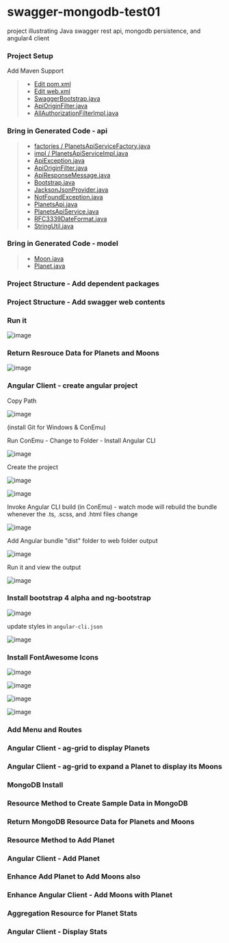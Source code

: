 # swagger-mongodb-test01

project illustrating Java swagger rest api, mongodb persistence, and angular4 client

### Project Setup

Add Maven Support

> * [Edit pom.xml](https://github.com/datumgeek/swagger-mongodb-test01/blob/master/pom.xml)
> * [Edit web.xml](https://github.com/datumgeek/swagger-mongodb-test01/blob/master/web/WEB-INF/web.xml)
> * [SwaggerBootstrap.java](https://github.com/datumgeek/swagger-mongodb-test01/blob/master/src/main/java/com/technicalmedia/SwaggerBootstrap.java)
> * [ApiOriginFilter.java](https://github.com/datumgeek/swagger-mongodb-test01/blob/master/src/main/java/com/technicalmedia/ApiOriginFilter.java)
> * [AllAuthorizationFilterImpl.java](https://github.com/datumgeek/swagger-mongodb-test01/blob/master/src/main/java/com/technicalmedia/AllAuthorizationFilterImpl.java)

### Bring in Generated Code - api

> * [factories / PlanetsApiServiceFactory.java](https://github.com/datumgeek/swagger-mongodb-test01/blob/master/src/main/java/com/technicalmedia/data/universe/api/factories/PlanetsApiServiceFactory.java)
> * [impl / PlanetsApiServiceImpl.java](https://github.com/datumgeek/swagger-mongodb-test01/blob/master/src/main/java/com/technicalmedia/data/universe/api/impl/PlanetsApiServiceImpl.java)
> * [ApiException.java](https://github.com/datumgeek/swagger-mongodb-test01/blob/master/src/main/java/com/technicalmedia/data/universe/api/ApiException.java)
> * [ApiOriginFilter.java](https://github.com/datumgeek/swagger-mongodb-test01/blob/master/src/main/java/com/technicalmedia/data/universe/api/ApiOriginFilter.java)
> * [ApiResponseMessage.java](https://github.com/datumgeek/swagger-mongodb-test01/blob/master/src/main/java/com/technicalmedia/data/universe/api/ApiResponseMessage.java)
> * [Bootstrap.java](https://github.com/datumgeek/swagger-mongodb-test01/blob/master/src/main/java/com/technicalmedia/data/universe/api/Bootstrap.java)
> * [JacksonJsonProvider.java](https://github.com/datumgeek/swagger-mongodb-test01/blob/master/src/main/java/com/technicalmedia/data/universe/api/JacksonJsonProvider.java)
> * [NotFoundException.java](https://github.com/datumgeek/swagger-mongodb-test01/blob/master/src/main/java/com/technicalmedia/data/universe/api/NotFoundException.java)
> * [PlanetsApi.java](https://github.com/datumgeek/swagger-mongodb-test01/blob/master/src/main/java/com/technicalmedia/data/universe/api/PlanetsApi.java)
> * [PlanetsApiService.java](https://github.com/datumgeek/swagger-mongodb-test01/blob/master/src/main/java/com/technicalmedia/data/universe/api/PlanetsApiService.java)
> * [RFC3339DateFormat.java](https://github.com/datumgeek/swagger-mongodb-test01/blob/master/src/main/java/com/technicalmedia/data/universe/api/RFC3339DateFormat.java)
> * [StringUtil.java](https://github.com/datumgeek/swagger-mongodb-test01/blob/master/src/main/java/com/technicalmedia/data/universe/api/StringUtil.java)

### Bring in Generated Code - model

> * [Moon.java](https://github.com/datumgeek/swagger-mongodb-test01/blob/master/src/main/java/com/technicalmedia/data/universe/model/Moon.java)
> * [Planet.java](https://github.com/datumgeek/swagger-mongodb-test01/blob/master/src/main/java/com/technicalmedia/data/universe/model/Planet.java)

### Project Structure - Add dependent packages

### Project Structure - Add swagger web contents

### Run it

![image](https://user-images.githubusercontent.com/22680176/27684934-4d3ec7e2-5c89-11e7-9d63-7797a1c67b5e.png)

### Return Resrouce Data for Planets and Moons

![image](https://user-images.githubusercontent.com/22680176/27786634-2a0db102-5f9f-11e7-8628-d2af68a410d3.png)

### Angular Client - create angular project

Copy Path

![image](https://user-images.githubusercontent.com/22680176/27790862-abd88e40-5faf-11e7-81e7-c90c3194ce5a.png)

(install Git for Windows & ConEmu)

Run ConEmu - Change to Folder - Install Angular CLI

![image](https://user-images.githubusercontent.com/22680176/27791122-c82ef1e6-5fb0-11e7-881d-acfdec3106b6.png)

Create the project

![image](https://user-images.githubusercontent.com/22680176/27791204-2c9ecb24-5fb1-11e7-98c4-1b147e45f3aa.png)

![image](https://user-images.githubusercontent.com/22680176/27791381-f5011ef0-5fb1-11e7-9746-320452f4dc1a.png)

Invoke Angular CLI build (in ConEmu) - watch mode will rebuild the bundle whenever the .ts, .scss, and .html files change

![image](https://user-images.githubusercontent.com/22680176/27792188-c5f93ed6-5fb5-11e7-8e58-b0b49b4eab05.png)

Add Angular bundle "dist" folder to web folder output

![image](https://user-images.githubusercontent.com/22680176/27792499-3ba73916-5fb7-11e7-8996-20c4d2ea385f.png)

Run it and view the output

![image](https://user-images.githubusercontent.com/22680176/27792585-b53da2c4-5fb7-11e7-8e42-724f151db1ca.png)

### Install bootstrap 4 alpha and ng-bootstrap

![image](https://user-images.githubusercontent.com/22680176/27895396-b8fa0c30-61cf-11e7-8042-24e0f4e438dd.png)

update styles in `angular-cli.json`

![image](https://user-images.githubusercontent.com/22680176/27906468-e04cd57a-6200-11e7-90e5-a64b0f7c32b8.png)

### Install FontAwesome Icons

![image](https://user-images.githubusercontent.com/22680176/27907323-761c5226-6204-11e7-816e-64cf365d74e8.png)

![image](https://user-images.githubusercontent.com/22680176/27907358-8f816030-6204-11e7-8a3f-ff69dd0f0e2c.png)

![image](https://user-images.githubusercontent.com/22680176/27907411-ca83116a-6204-11e7-91c7-7c5c8b013c46.png)

![image](https://user-images.githubusercontent.com/22680176/27907554-55180ef2-6205-11e7-8f51-f3fb37298878.png)

### Add Menu and Routes

### Angular Client - ag-grid to display Planets

### Angular Client - ag-grid to expand a Planet to display its Moons

### MongoDB Install

### Resource Method to Create Sample Data in MongoDB

### Return MongoDB Resource Data for Planets and Moons

### Resource Method to Add Planet

### Angular Client - Add Planet

### Enhance Add Planet to Add Moons also

### Enhance Angular Client - Add Moons with Planet

### Aggregation Resource for Planet Stats

### Angular Client - Display Stats
